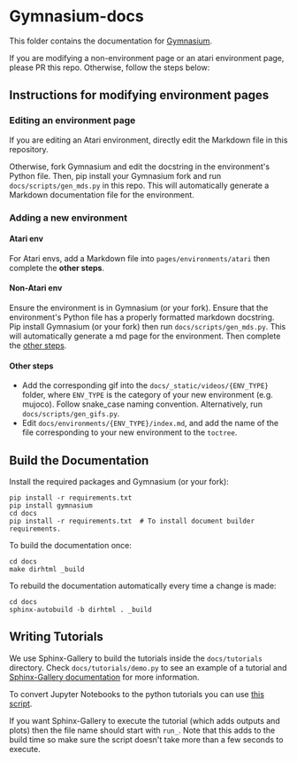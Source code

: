 # Gymnasium-docs

This folder contains the documentation for [Gymnasium](https://github.com/Farama-Foundation/Gymnasium).

If you are modifying a non-environment page or an atari environment page, please PR this repo. Otherwise, follow the steps below:

## Instructions for modifying environment pages

### Editing an environment page

If you are editing an Atari environment, directly edit the Markdown file in this repository.

Otherwise, fork Gymnasium and edit the docstring in the environment's Python file. Then, pip install your Gymnasium fork and run `docs/scripts/gen_mds.py` in this repo. This will automatically generate a Markdown documentation file for the environment.

### Adding a new environment

#### Atari env

For Atari envs, add a Markdown file into `pages/environments/atari` then complete the **other steps**.

#### Non-Atari env

Ensure the environment is in Gymnasium (or your fork). Ensure that the environment's Python file has a properly formatted markdown docstring. Pip install Gymnasium (or your fork) then run `docs/scripts/gen_mds.py`. This will automatically generate a md page for the environment. Then complete the [other steps](#other-steps).

#### Other steps

- Add the corresponding gif into the `docs/_static/videos/{ENV_TYPE}` folder, where `ENV_TYPE` is the category of your new environment (e.g. mujoco). Follow snake_case naming convention. Alternatively, run `docs/scripts/gen_gifs.py`.
- Edit `docs/environments/{ENV_TYPE}/index.md`, and add the name of the file corresponding to your new environment to the `toctree`.

## Build the Documentation

Install the required packages and Gymnasium (or your fork):

```
pip install -r requirements.txt
pip install gymnasium
cd docs
pip install -r requirements.txt  # To install document builder requirements.
```

To build the documentation once:

```
cd docs
make dirhtml _build
```

To rebuild the documentation automatically every time a change is made:

```
cd docs
sphinx-autobuild -b dirhtml . _build
```

## Writing Tutorials

We use Sphinx-Gallery to build the tutorials inside the `docs/tutorials` directory. Check `docs/tutorials/demo.py` to see an example of a tutorial and [Sphinx-Gallery documentation](https://sphinx-gallery.github.io/stable/syntax.html) for more information.

To convert Jupyter Notebooks to the python tutorials you can use [this script](https://gist.github.com/mgoulao/f07f5f79f6cd9a721db8a34bba0a19a7).

If you want Sphinx-Gallery to execute the tutorial (which adds outputs and plots) then the file name should start with `run_`. Note that this adds to the build time so make sure the script doesn't take more than a few seconds to execute.
